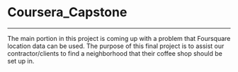 # Coursera_Capstone
--- 
The main portion in this project is coming up with a problem that Foursquare location data can be used.
The purpose of this final project is to assist our contractor/clients to find a neighborhood that their coffee shop should be set up in.
